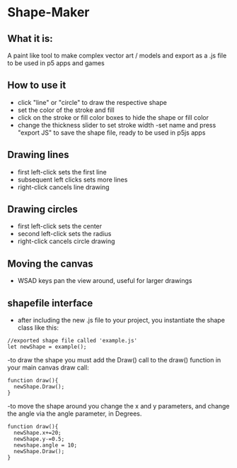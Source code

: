 # Shape-Maker
## What it is:
A paint like tool to make complex vector art / models and export as a .js file to be used in p5 apps and games

## How to use it
- click "line" or "circle" to draw the respective shape
- set the color of the stroke and fill
- click on the stroke or fill color boxes to hide the shape or fill color
- change the thickness slider to set stroke width
-set name and press "export JS" to save the shape file, ready to be used in p5js apps

## Drawing lines
- first left-click sets the first line
- subsequent left clicks sets more lines
- right-click cancels line drawing

## Drawing circles
- first left-click sets the center
- second left-click sets the radius
- right-click cancels circle drawing

## Moving the canvas
- WSAD keys pan the view around, useful for larger drawings

## shapefile interface
- after including the new .js file to your project, you instantiate the shape class like this:
```
//exported shape file called 'example.js'
let newShape = example();
```
-to draw the shape you must add the Draw() call to the draw() function in your main canvas draw call:
```
function draw(){
  newShape.Draw();
}
```

-to move the shape around you change the x and y parameters, and change the angle via the angle parameter, in Degrees.

```
function draw(){
  newShape.x+=20;
  newShape.y-=0.5;
  newshape.angle = 10;
  newShape.Draw();
}
```

